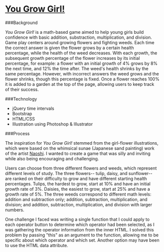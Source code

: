 # [You Grow Girl!](https://yougrowgirl.herokuapp.com/)

###Background

*You Grow Girl!* is a math-based game aimed to help young girls build confidence with basic addition, substraction, multiplication, and division. Game play centers around growing flowers and fighting weeds. Each time the correct answer is given the flower grows by a certain health percentage, while the health of the weed decreases. With each growth, the subsequent growth percentage of the flower increases by its initial percentage, for example: a flower with an initial growth of 4% grows by 8% the next time, and 12% the time after. The weed's health shrinks by the same percentage. However, with incorrect answers the weed grows and the flower shrinks, though this percentage is fixed. Once a flower reaches 100% it is added to a garden at the top of the page, allowing users to keep track of their success.

###Technology

- jQuery time intervals
- Bootstrap
- HTML/CSS
- Illustration using Photoshop & Illustrator

###Process

The inspiration for *You Grow Girl!* stemmed from the girl-flower illustrations, which were based on the whimsical sunae (Japanese sand painting) work of the artist [Naoshi](http://www.nao-shi.com/English/Gallery/gallery/gallery11/gallery11.html). I wanted to create a game that was silly and inviting while also being encouraging and challenging. 

Users can choose from three different flowers and weeds, which represent different levels of study. The three flowers-- tulip, daisy, and sunflower-- are ranked on their difficulty to grow and have different starting health percentages. Tulips, the hardest to grow, start at 10% and have an initial growth rate of 3%. Daisies, the easiest to grow, start at 25% and have a growth rate of 5%. The three weeds correspond to different math levels: addition and subtraction only; addition, subtraction, multiplication, and division; and addition, subtraction, multiplication, and division with larger numbers.

One challenge I faced was writing a single function that I could apply to each operator button to determine which operator had been selected, as I was gathering the operator information from the inner HTML. I solved this problem by passing "this" as an argument to the function, allowing me to be specific about which operator and which set. Another option may have been to use the HTML data attribute.
